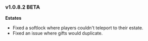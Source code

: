 ### v1.0.8.2 BETA
**Estates**
- Fixed a softlock where players couldn't teleport to their estate.
- Fixed an issue where gifts would duplicate.
